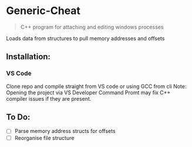 # Generic-Cheat
> C++ program for attaching and editing windows processes <br>

Loads data from structures to pull memory addresses and offsets

## Installation:
### VS Code
Clone repo and compile straight from VS code or using GCC from cli
Note: Opening the project via VS Developer Command Promt may fix C++ compiler issues if they are present.

## To Do:
- [ ] Parse memory address structs for offsets
- [ ] Reorganise file structure
